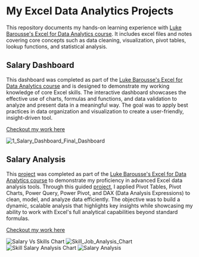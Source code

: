 # My Excel Data Analytics Projects

This repository documents my hands-on learning experience with [Luke Barousse's Excel for Data Analytics course](https://www.lukebarousse.com/excel). It includes excel files and notes covering core concepts such as data cleaning, visualization, pivot tables, lookup functions, and statistical analysis.

## Salary Dashboard
This dashboard was completed as part of the [Luke Barousse's Excel for Data Analytics course](https://www.lukebarousse.com/excel) and is designed to demonstrate my working knowledge of core Excel skills. The interactive dashboard showcases the effective use of charts, formulas and functions, and data validation to analyze and present data in a meaningful way. The goal was to apply best practices in data organization and visualization to create a user-friendly, insight-driven tool.

[Checkout my work here](Project_1-Dashboard)

![1_Salary_Dashboard_Final_Dashboard](https://github.com/user-attachments/assets/1e36cff8-9e24-4c67-a0ab-6610148c01ac)

## Salary Analysis
This [project](https://github.com/sland587/Excel_Project-Data_Analytics/raw/main/Project_2-Analysis/1_Project_Analysis.xlsx) was completed as part of the [Luke Barousse's Excel for Data Analytics course](https://www.lukebarousse.com/excel) to demonstrate my proficiency in advanced Excel data analysis tools. Through this guided [project](https://github.com/sland587/Excel_Project-Data_Analytics/blob/main/Project_2-Analysis/1_Project_Analysis.xlsx), I applied Pivot Tables, Pivot Charts, Power Query, Power Pivot, and DAX (Data Analysis Expressions) to clean, model, and analyze data efficiently. The objective was to build a dynamic, scalable analysis that highlights key insights while showcasing my ability to work with Excel's full analytical capabilities beyond standard formulas.


[Checkout my work here](Project_2-Analysis)  

![Salary Vs Skills Chart](https://github.com/user-attachments/assets/36329f15-648d-4fda-a312-1849cb0476ab) 
![Skill_Job_Analysis_Chart](https://github.com/user-attachments/assets/aca65a4e-4d19-473f-910f-bca851d906ed) 
![Skill Salary Analysis Chart](https://github.com/user-attachments/assets/f3b7e286-7f15-4f16-b0ee-2623a08b2c21) 
![Salary Analysis](https://github.com/user-attachments/assets/43bd6399-5bf2-4959-982f-d0d8f4a11ac6) 
